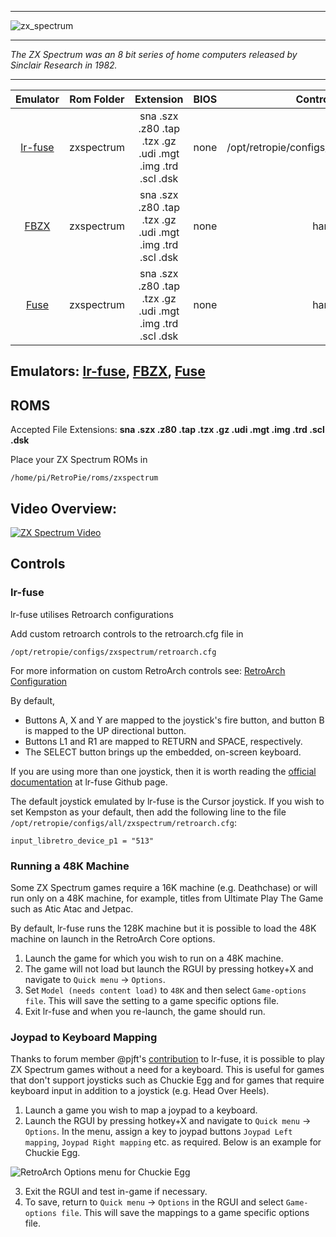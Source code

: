 ***
![zx_spectrum](https://cloud.githubusercontent.com/assets/10035308/12212920/3dc40236-b62d-11e5-8ee4-c224358c1424.png)
***
_The ZX Spectrum was an 8 bit series of home computers released by Sinclair Research in 1982._

***

| Emulator | Rom Folder | Extension | BIOS |  Controller Config |
| :---: | :---: | :---: | :---: | :---: |
| [lr-fuse](https://github.com/libretro/fuse-libretro) | zxspectrum  | sna .szx .z80 .tap .tzx .gz .udi .mgt .img .trd .scl .dsk | none | /opt/retropie/configs/zxspectrum/retroarch.cfg |
| [FBZX](http://www.rastersoft.com/programas/fbzx.html) | zxspectrum  | sna .szx .z80 .tap .tzx .gz .udi .mgt .img .trd .scl .dsk | none | hardcoded |
| [Fuse](http://fuse-emulator.sourceforge.net/) | zxspectrum  | sna .szx .z80 .tap .tzx .gz .udi .mgt .img .trd .scl .dsk | none | hardcoded |

## Emulators: [lr-fuse](https://github.com/libretro/fuse-libretro), [FBZX](http://www.rastersoft.com/programas/fbzx.html), [Fuse](http://fuse-emulator.sourceforge.net/)

## ROMS

Accepted File Extensions: **sna .szx .z80 .tap .tzx .gz .udi .mgt .img .trd .scl .dsk**

Place your ZX Spectrum ROMs in
```
/home/pi/RetroPie/roms/zxspectrum
```

## Video Overview:
[![ZX Spectrum Video](http://img.youtube.com/vi/_Rs20bAy-sY/0.jpg)](http://www.youtube.com/watch?v=_Rs20bAy-sY)

## Controls

### lr-fuse

lr-fuse utilises Retroarch configurations

Add custom retroarch controls to the retroarch.cfg file in
```shell
/opt/retropie/configs/zxspectrum/retroarch.cfg
```
For more information on custom RetroArch controls see: [RetroArch Configuration](RetroArch-Configuration)

By default, 

* Buttons A, X and Y are mapped to the joystick's fire button, and button B is mapped to the UP directional button. 
* Buttons L1 and R1 are mapped to RETURN and SPACE, respectively. 
* The SELECT button brings up the embedded, on-screen keyboard.

If you are using more than one joystick, then it is worth reading the [official documentation](https://github.com/libretro/fuse-libretro#input-devices) at lr-fuse Github page.

The default joystick emulated by lr-fuse is the Cursor joystick. If you wish to set Kempston as your default, then add the following line to the file `/opt/retropie/configs/all/zxspectrum/retroarch.cfg`:

    input_libretro_device_p1 = "513"

### Running a 48K Machine

Some ZX Spectrum games require a 16K machine (e.g. Deathchase) or will run only on a 48K machine, for example, titles from Ultimate Play The Game such as Atic Atac and Jetpac.

By default, lr-fuse runs the 128K machine but it is possible to load the 48K machine on launch in the RetroArch Core options.

1. Launch the game for which you wish to run on a 48K machine. 
2. The game will not load but launch the RGUI by pressing hotkey+X and navigate to `Quick menu` -> `Options`. 
3. Set `Model (needs content load)` to `48K` and then select `Game-options file`. This will save the setting to a game specific options file. 
4. Exit lr-fuse and when you re-launch, the game should run.

### Joypad to Keyboard Mapping
Thanks to forum member @pjft's [contribution](https://retropie.org.uk/forum/topic/16753/lr-fuse-joypad-to-keyboard-mapping) to lr-fuse, it is possible to play ZX Spectrum games without a need for a keyboard. This is useful for games that don't support joysticks such as Chuckie Egg and for games that require keyboard input in addition to a joystick (e.g. Head Over Heels).

1. Launch a game you wish to map a joypad to a keyboard.
2. Launch the RGUI by pressing hotkey+X and navigate to `Quick menu` -> `Options`. In the menu, assign a key to joypad buttons `Joypad Left mapping`, `Joypad Right mapping` etc. as required. Below is an example for Chuckie Egg.

![RetroArch Options menu for Chuckie Egg](https://user-images.githubusercontent.com/8166945/51169479-e7405680-18a3-11e9-99ac-131838813999.png)

3. Exit the RGUI and test in-game if necessary.
4. To save, return to `Quick menu` -> `Options` in the RGUI and select `Game-options file`. This will save the mappings to a game specific options file.

